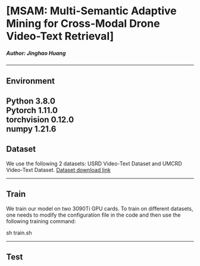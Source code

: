 # [MSAM: Multi-Semantic Adaptive Mining for Cross-Modal Drone Video-Text Retrieval]

##### Author: Jinghao Huang 
--------------------------
## Environment

Python 3.8.0  
Pytorch 1.11.0  
torchvision 0.12.0  
numpy 1.21.6  
--------------------------
## Dataset
We use the following 2 datasets: USRD Video-Text Dataset and UMCRD Video-Text Dataset. [Dataset download link](https://pan.baidu.com/)

--------------------------
## Train

We train our model on two 3090Ti GPU cards. To train on different datasets, one needs to modify the configuration file in the code and then use the following training command:

sh train.sh 

--------------------------
## Test
